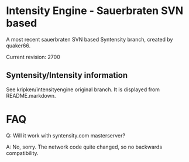 Intensity Engine - Sauerbraten SVN based
================

A most recent sauerbraten SVN based Syntensity branch,
created by quaker66.

Current revision: 2700


Syntensity/Intensity information
--------------------

See kripken/intensityengine original branch. It is displayed
from README.markdown.


FAQ
=====

Q: Will it work with syntensity.com masterserver?

A: No, sorry. The network code quite changed, so no backwards compatibility.
